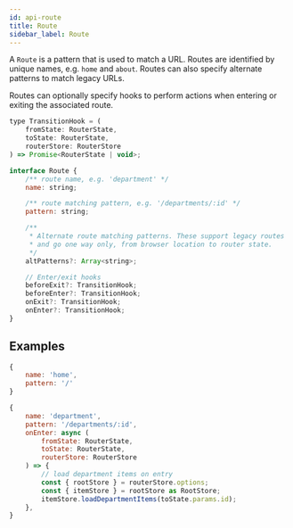 ```yaml
---
id: api-route
title: Route
sidebar_label: Route
---
```


A `Route` is a pattern that is used to match a URL. Routes are identified by
unique names, e.g. `home` and `about`. Routes can also specify alternate
patterns to match legacy URLs.

Routes can optionally specify hooks to perform actions when entering or exiting
the associated route.

```jsx
type TransitionHook = (
    fromState: RouterState,
    toState: RouterState,
    routerStore: RouterStore
) => Promise<RouterState | void>;

interface Route {
    /** route name, e.g. 'department' */
    name: string;

    /** route matching pattern, e.g. '/departments/:id' */
    pattern: string;

    /**
     * Alternate route matching patterns. These support legacy routes
     * and go one way only, from browser location to router state.
     */
    altPatterns?: Array<string>;

    // Enter/exit hooks
    beforeExit?: TransitionHook;
    beforeEnter?: TransitionHook;
    onExit?: TransitionHook;
    onEnter?: TransitionHook;
}
```

## Examples

```jsx
{
    name: 'home',
    pattern: '/'
}
```

```jsx
{
    name: 'department',
    pattern: '/departments/:id',
    onEnter: async (
        fromState: RouterState,
        toState: RouterState,
        routerStore: RouterStore
    ) => {
        // load department items on entry
        const { rootStore } = routerStore.options;
        const { itemStore } = rootStore as RootStore;
        itemStore.loadDepartmentItems(toState.params.id);
    },
}
```
